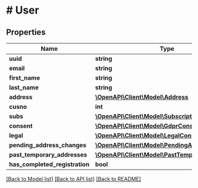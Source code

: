 # # User

## Properties

Name | Type | Description | Notes
------------ | ------------- | ------------- | -------------
**uuid** | **string** |  | 
**email** | **string** |  | 
**first_name** | **string** |  | [optional] 
**last_name** | **string** |  | [optional] 
**address** | [**\OpenAPI\Client\Model\Address**](Address.md) |  | [optional] 
**cusno** | **int** |  | 
**subs** | [**\OpenAPI\Client\Model\Subscription[]**](Subscription.md) |  | 
**consent** | [**\OpenAPI\Client\Model\GdprConsent[]**](GdprConsent.md) |  | 
**legal** | [**\OpenAPI\Client\Model\LegalConsent[]**](LegalConsent.md) |  | 
**pending_address_changes** | [**\OpenAPI\Client\Model\PendingAddressChange[]**](PendingAddressChange.md) |  | [optional] 
**past_temporary_addresses** | [**\OpenAPI\Client\Model\PastTemporaryAddress[]**](PastTemporaryAddress.md) |  | 
**has_completed_registration** | **bool** |  | 

[[Back to Model list]](../../README.md#documentation-for-models) [[Back to API list]](../../README.md#documentation-for-api-endpoints) [[Back to README]](../../README.md)


